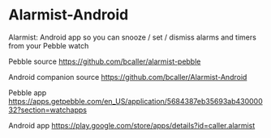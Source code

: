 # Alarmist-Android
Alarmist: Android app so you can snooze / set / dismiss alarms and timers from your Pebble watch

Pebble source https://github.com/bcaller/alarmist-pebble

Android companion source https://github.com/bcaller/Alarmist-Android

Pebble app https://apps.getpebble.com/en_US/application/5684387eb35693ab43000032?section=watchapps

Android app https://play.google.com/store/apps/details?id=caller.alarmist
